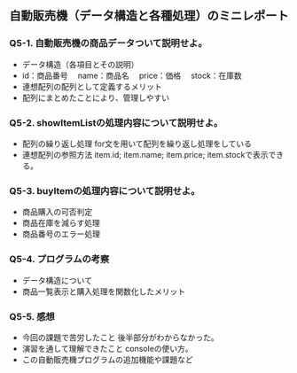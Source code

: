 ## 自動販売機（データ構造と各種処理）のミニレポート
### Q5-1. 自動販売機の商品データついて説明せよ。
* データ構造（各項目とその説明）
* id：商品番号
　name：商品名
　price：価格
　stock：在庫数
* 連想配列の配列として定義するメリット
* 配列にまとめたことにより、管理しやすい
### Q5-2. showItemListの処理内容について説明せよ。
* 配列の繰り返し処理
  for文を用いて配列を繰り返し処理をしている
* 連想配列の参照方法
  item.id; item.name; item.price; item.stockで表示できる。
### Q5-3. buyItemの処理内容について説明せよ。
* 商品購入の可否判定
* 商品在庫を減らす処理
* 商品番号のエラー処理
### Q5-4. プログラムの考察
* データ構造について
* 商品一覧表示と購入処理を関数化したメリット
### Q5-5. 感想
* 今回の課題で苦労したこと
  後半部分がわからなかった。
* 演習を通して理解できたこと
  consoleの使い方。
* この自動販売機プログラムの追加機能や課題など

